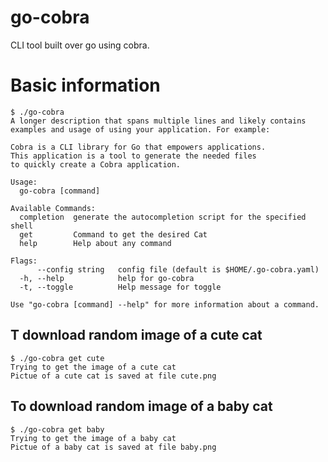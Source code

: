 # go-cobra
CLI tool built over go using cobra.

# Basic information
```
$ ./go-cobra 
A longer description that spans multiple lines and likely contains
examples and usage of using your application. For example:

Cobra is a CLI library for Go that empowers applications.
This application is a tool to generate the needed files
to quickly create a Cobra application.

Usage:
  go-cobra [command]

Available Commands:
  completion  generate the autocompletion script for the specified shell
  get         Command to get the desired Cat
  help        Help about any command

Flags:
      --config string   config file (default is $HOME/.go-cobra.yaml)
  -h, --help            help for go-cobra
  -t, --toggle          Help message for toggle

Use "go-cobra [command] --help" for more information about a command.
```

## T download random image of a cute cat
```
$ ./go-cobra get cute
Trying to get the image of a cute cat
Pictue of a cute cat is saved at file cute.png
```

## To download random image of a baby cat
```
$ ./go-cobra get baby
Trying to get the image of a baby cat
Pictue of a baby cat is saved at file baby.png
```
